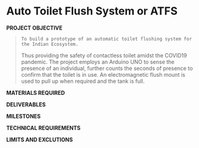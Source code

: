 # Auto Toilet Flush System or ATFS

**PROJECT OBJECTIVE**
>     To build a prototype of an automatic toilet flushing system for the Indian Ecosystem. 
> Thus providing the safety of contactless toilet amidst the COVID19
> pandemic. The project employs an Arduino UNO to sense the presence of an individual, further 
> counts the seconds of presence to confirm that the toilet is in use. An electromagnetic flush
> mount is used to pull up when required and the tank is full.

**MATERIALS REQUIRED**

**DELIVERABLES**

**MILESTONES**

**TECHNICAL REQUIREMENTS**

**LIMITS AND EXCLUTIONS**
